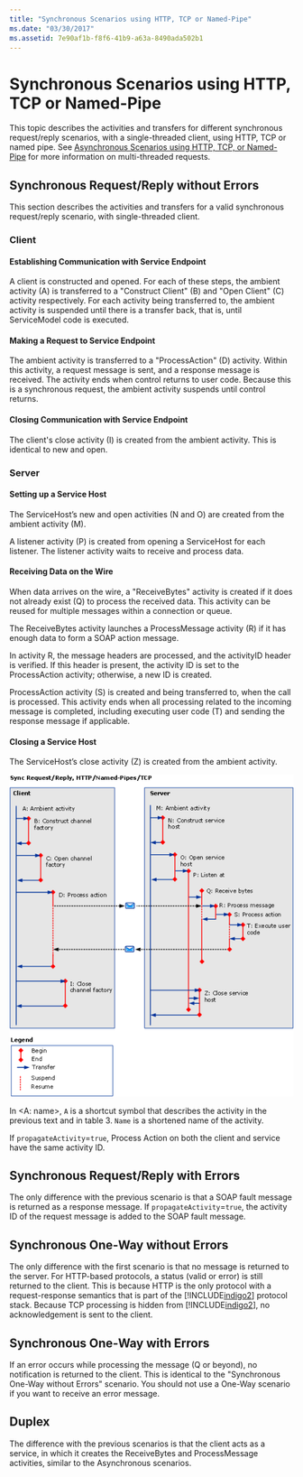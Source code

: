 ```yaml
---
title: "Synchronous Scenarios using HTTP, TCP or Named-Pipe"
ms.date: "03/30/2017"
ms.assetid: 7e90af1b-f8f6-41b9-a63a-8490ada502b1
---
```

# Synchronous Scenarios using HTTP, TCP or Named-Pipe
This topic describes the activities and transfers for different synchronous request/reply scenarios, with a single-threaded client, using HTTP, TCP or named pipe. See [Asynchronous Scenarios using HTTP, TCP, or Named-Pipe](../../../../../docs/framework/wcf/diagnostics/tracing/asynchronous-scenarios-using-http-tcp-or-named-pipe.md) for more information on multi-threaded requests.  
  
## Synchronous Request/Reply without Errors  
 This section describes the activities and transfers for a valid synchronous request/reply scenario, with single-threaded client.  
  
### Client  
  
#### Establishing Communication with Service Endpoint  
 A client is constructed and opened. For each of these steps, the ambient activity (A) is transferred to a "Construct Client" (B) and "Open Client" (C) activity respectively. For each activity being transferred to, the ambient activity is suspended until there is a transfer back, that is, until ServiceModel code is executed.  
  
#### Making a Request to Service Endpoint  
 The ambient activity is transferred to a "ProcessAction" (D) activity. Within this activity, a request message is sent, and a response message is received. The activity ends when control returns to user code. Because this is a synchronous request, the ambient activity suspends until control returns.  
  
#### Closing Communication with Service Endpoint  
 The client's close activity (I) is created from the ambient activity. This is identical to new and open.  
  
### Server  
  
#### Setting up a Service Host  
 The ServiceHost’s new and open activities (N and O) are created from the ambient activity (M).  
  
 A listener activity (P) is created from opening a ServiceHost for each listener. The listener activity waits to receive and process data.  
  
#### Receiving Data on the Wire  
 When data arrives on the wire, a "ReceiveBytes" activity is created if it does not already exist (Q) to process the received data. This activity can be reused for multiple messages within a connection or queue.  
  
 The ReceiveBytes activity launches a ProcessMessage activity (R) if it has enough data to form a SOAP action message.  
  
 In activity R, the message headers are processed, and the activityID header is verified. If this header is present, the activity ID is set to the ProcessAction activity; otherwise, a new ID is created.  
  
 ProcessAction activity (S) is created and being transferred to, when the call is processed. This activity ends when all processing related to the incoming message is completed, including executing user code (T) and sending the response message if applicable.  
  
#### Closing a Service Host  
 The ServiceHost’s close activity (Z) is created from the ambient activity.  
  
 ![Synchronous scenarios using HTTP&#47;TCP&#47; Named Pipes](../../../../../docs/framework/wcf/diagnostics/tracing/media/sync.gif "Sync")  
  
 In \<A: name>, `A` is a shortcut symbol that describes the activity in the previous text and in table 3. `Name` is a shortened name of the activity.  
  
 If `propagateActivity`=`true`, Process Action on both the client and service have the same activity ID.  
  
## Synchronous Request/Reply with Errors  
 The only difference with the previous scenario is that a SOAP fault message is returned as a response message. If `propagateActivity`=`true`, the activity ID of the request message is added to the SOAP fault message.  
  
## Synchronous One-Way without Errors  
 The only difference with the first scenario is that no message is returned to the server. For HTTP-based protocols, a status (valid or error) is still returned to the client. This is because HTTP is the only protocol with a request-response semantics that is part of the [!INCLUDE[indigo2](../../../../../includes/indigo2-md.md)] protocol stack. Because TCP processing is hidden from [!INCLUDE[indigo2](../../../../../includes/indigo2-md.md)], no acknowledgement is sent to the client.  
  
## Synchronous One-Way with Errors  
 If an error occurs while processing the message (Q or beyond), no notification is returned to the client. This is identical to the "Synchronous One-Way without Errors" scenario. You should not use a One-Way scenario if you want to receive an error message.  
  
## Duplex  
 The difference with the previous scenarios is that the client acts as a service, in which it creates the ReceiveBytes and ProcessMessage activities, similar to the Asynchronous scenarios.
